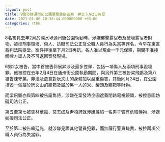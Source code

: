 ```yaml
---
layout: post
title: 8警涉嫌通州街公園襲擊露宿者案　押至下月2日再訊
date: 2021-01-06 10:38:44.000000000 +08:00
categories: rthk
---
```


8名警員去年2月於深水埗通州街公園執勤時，涉嫌襲擊露宿者及破壞露宿者財物，被控刑事毀壞、傷人、妨礙司法公正及公職人員行為失當等罪名，今早在東區裁判法院提堂。案件押後至下月2日再訊，各人准以現金一千元保釋，期間不准接觸控方證人及不可返回案發現場。 

6男2女被告，當中首被告郭展昇涉及最多控罪，包括一項傷人及兩項刑事毀壞罪。他被控在去年2月4日在通州街公園執勤期間，與另外第三被告梁飛鵬及第八被告陳守業，非法及惡意對阮文山的身體加以嚴重傷害，其後同月24日，在公園損毀一個屬於阮文山的膠箱及屬於另一人的米、罐頭及膠箱等財物。 

而梁飛鵬亦與第四被告龐雋詩，涉嫌在案發時企圖遮蓋閉路電視鏡頭，被控意圖妨礙司法公正。 

第五至第七被告林華嘉、莫志成及尹栢詩就涉嫌誣陷一名男子管有危險藥物，涉嫌妨礙司法公正。 

至於第二被告韓廷光，就涉嫌見證其他警員犯罪，而無履行警員職責，被控兩項公職人員行為失當罪。
